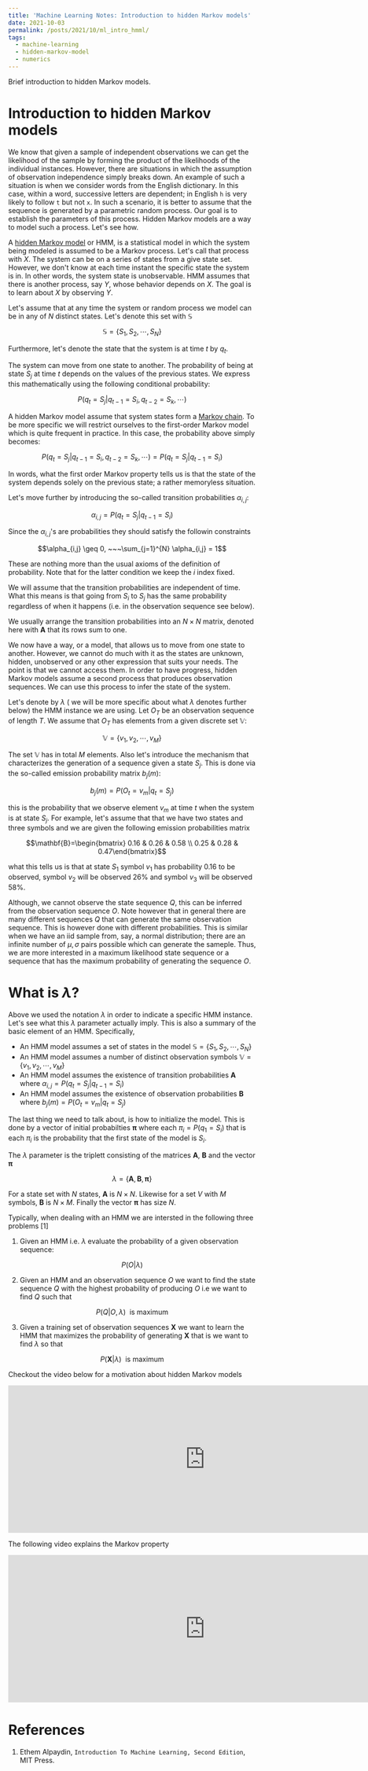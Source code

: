 ```yaml
---
title: 'Machine Learning Notes: Introduction to hidden Markov models'
date: 2021-10-03
permalink: /posts/2021/10/ml_intro_hmml/
tags:
  - machine-learning
  - hidden-markov-model
  - numerics
---
```


Brief introduction to hidden Markov models.

Introduction to hidden Markov models
======

We know that given a sample of independent observations we can get the likelihood of the sample by forming the product of  the likelihoods of the individual instances. However, there are situations in which the assumption of observation independence simply breaks down. An example of such a situation is when we consider words from the English dictionary. In this case, within a word, successive letters are dependent; in
English ```h``` is very likely to follow ```t``` but not ```x```. In such a scenario, it is better to assume that the sequence is generated by a parametric random process. Our goal is to establish the parameters of this process. Hidden Markov models are a way to model such a process. Let's see how. 

A <a href="https://en.wikipedia.org/wiki/Hidden_Markov_model">hidden Markov model</a> or HMM, is a statistical model in which the system being modeled is assumed to be a Markov process. Let's call that process with $X$. The system can be on a series of states from a give state set. However, we don't know at each time instant the specific state the system is in. In other words, the system state is unobservable. HMM assumes that there is another process, say  $Y$,  whose behavior depends on $X$. The goal is to learn about $X$ by observing $Y$. 

Let's assume that at any time the system or random process we model can be in any of $N$ distinct states. Let's denote this set with $\mathbb{S}$

$$\mathbb{S} = \{S_1, S_2,\cdots,S_N\}$$

Furthermore, let's denote the state that the system is at time $t$ by $q_t$.

The system can move from one state to another. The probability of being at state $S_j$ at time $t$ depends on the values of the previous states. We express this mathematically using the following conditional probability: 

$$P(q_t=S_j | q_{t-1}=S_i, q_{t-2}=S_k, \cdots)$$

A hidden Markov model assume that system states form a <a href="https://encyclopediaofmath.org/wiki/Markov_property">Markov chain</a>. To be more specific we will restrict ourselves to the first-order Markov model which is quite frequent in practice. In this case, the probability above simply becomes: 

$$P(q_t=S_j | q_{t-1}=S_i, q_{t-2}=S_k, \cdots)=P(q_t=S_j | q_{t-1}=S_i)$$

In words, what the first order Markov property tells us is that the state of the system depends solely on the previous state; a rather memoryless situation.

Let's move further by introducing the so-called transition probabilities $\alpha_{i,j}$:

$$\alpha_{i,j}=P(q_t=S_j | q_{t-1}=S_i)$$

Since the $\alpha_{i,j}$'s are probabilities they should satisfy the followin constraints 

$$\alpha_{i,j} \geq 0, ~~~\sum_{j=1}^{N} \alpha_{i,j} = 1$$

These are nothing more than the usual axioms of the definition of probability. Note that for the latter condition we keep the $i$ index fixed. 

We will assume that the transition probabilities are independent of time. What this means is that going from $S_i$ to $S_j$ has the same probability regardless of when it happens (i.e. in the observation sequence see below).  

We usually arrange the transition probabilities into an $N\times N$ matrix, denoted here with $\mathbf{A}$ that its rows sum to one.

We now have a way, or a model, that allows us to move from one state to another. However, we cannot do much with it as the states are unknown, hidden, unobserved or any other expression that suits your needs. The point is that we cannot access them. In order to have progress, hidden Markov models assume a second process that produces observation sequences. We can use this process to infer the state of the system. 

Let's denote by $\lambda$ ( we will be more specific about what $\lambda$ denotes further below) the HMM instance we are using. Let $O_T$ be an observation sequence of length $T$. We assume that $O_T$ has elements from a given discrete set $\mathbb{V}$:

$$\mathbb{V}=\{v_1, v_2,\cdots, v_M \}$$

The set $\mathbb{V}$ has in total $M$ elements. Also let's introduce the mechanism that characterizes the generation of a sequence given a state $S_j$. This is done via the so-called emission probability matrix $b_j(m)$:

$$b_j(m) = P(O_t = v_m|q_t = S_j)$$

this is the probability that we observe element $v_m$ at time $t$ when the system is at state $S_j$. For example, let's assume that that we have two states and three symbols and we are given the following emission probabilities matrix

$$\mathbf{B}=\begin{bmatrix} 0.16 & 0.26 & 0.58 \\ 0.25 & 0.28 & 0.47\end{bmatrix}$$

what this tells us is that at state $S_1$ symbol $v_1$ has probability 0.16 to be observed, symbol $v_2$ will be observed 26\% and symbol $v_3$ will be observed 58\%.

Although, we cannot observe the state sequence $Q$, this can be inferred from the observation sequence $O$. Note however that in general there are many different sequences $Q$ that can generate the same observation sequence. This is however done with different probabilities.  This is similar when we have an iid sample from, say, a normal distribution; there are an infinite number of $\mu, \sigma$ pairs possible which can generate the sameple. Thus, we are more interested in a maximum likelihood state sequence or a sequence that has the maximum probability of generating the sequence $O$.

What is $\lambda$?
======

Above we used the notation $\lambda$ in order to indicate a specific HMM instance. Let's see what this $\lambda$ parameter actually imply. This is also a summary of the basic element of an HMM. Specifically, 


- An HMM model assumes a set of states in the model $\mathbb{S} = \{S_1, S_2,\cdots,S_N\}$
- An HMM model assumes a number of distinct observation symbols $\mathbb{V}=\{v_1, v_2,\cdots, v_M \}$
- An HMM model assumes the existence of transition probabilities $\mathbf{A}$ where $\alpha_{i,j}=P(q_t=S_j | q_{t-1}=S_i)$
- An HMM model assumes the existence of observation probabilities $\mathbf{B}$ where $b_j(m) = P(O_t = v_m|q_t = S_j)$

The last thing we need to talk about, is how to initialize the model. This is done by a vector of initial probabilties $\boldsymbol{\pi}$ where each $\pi_i = P(q_1 = S_i)$ that is each $\pi_i$ is the probability that the first state of the model is $S_i$.

The $\lambda$ parameter is the triplett consisting of the matrices $\mathbf{A}$, $\mathbf{B}$ and the vector $\boldsymbol{\pi}$

$$\lambda = \{\mathbf{A}, \mathbf{B}, \boldsymbol{\pi} \}$$

For a state set with $N$ states, $\mathbf{A}$ is $N\times N$. Likewise for a set $V$ with $M$ symbols, $\mathbf{B}$ is $N \times M$. Finally the vector $\boldsymbol{\pi}$ has size $N$.

Typically, when dealing with an HMM we are intersted in the following three problems [1]

1. Given an HMM i.e. $\lambda$ evaluate the probability of a given observation sequence:

$$P(O| \lambda)$$

2. Given an HMM and an observation sequence $O$ we want to find the state sequence $Q$ with the highest probability of producing $O$ i.e we want to find $Q$ such that 

$$P(Q|O, \lambda) ~~ \text{is maximum}$$

3. Given a training set of observation sequences $\mathbf{X}$ we want to learn the HMM that maximizes the probability of generating $\mathbf{X}$ that is we want to find $\lambda$ so that 

$$P(\mathbf{X}|\lambda)~~ \text{is maximum}$$

Checkout the video below for a motivation about hidden Markov models 


<iframe
    width="800"
    height="300"
    src="https://www.youtube.com/embed/PAngl8DZ8yk"
    frameborder="0"
    allowfullscreen
></iframe>

The following video explains the Markov property


<iframe
    width="800"
    height="300"
    src="https://www.youtube.com/embed/J_y5hx_ySCg"
    frameborder="0"
    allowfullscreen
></iframe>

References
======
1. Ethem Alpaydin, ```Introduction To Machine Learning, Second Edition```, MIT Press.
